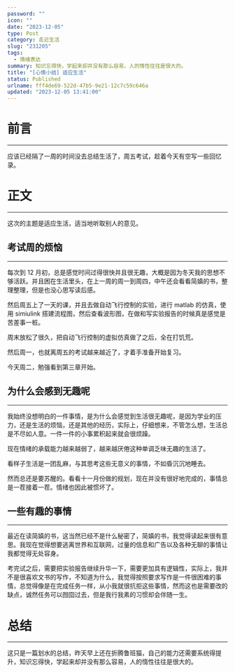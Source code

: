 ```yaml
---
password: ""
icon: ""
date: "2023-12-05"
type: Post
category: 走近生活
slug: "231205"
tags:
  - 情绪表达
summary: 知识忘得快，学起来却并没有那么容易，人的惰性往往是很大的。
title: "[心情小结] 适应生活"
status: Published
urlname: fff4de69-522d-47b5-9e21-12c7c59c646a
updated: "2023-12-05 13:41:00"
---
```


# 前言

---

应该已经隔了一周的时间没去总结生活了，周五考试，趁着今天有空写一些回忆录。

# 正文

---

这次的主题是适应生活，适当地听取别人的意见。

## 考试周的烦恼

---

每次到 12 月初，总是感觉时间过得很快并且很无趣，大概是因为冬天我的思想不够活跃。并且困在生活里头，在上一周的周一到周四，中午还会看看简嫃的书，整理整理，但是也没心思写读后感。

然后周五上了一天的课，并且去做自动飞行控制的实验，进行 matlab 的仿真，使用 simiulink 搭建流程图，然后查看波形图，在做和写实验报告的时候真是感觉是苦差事一桩。

周末放松了很久，把自动飞行控制的虚拟仿真做了之后，全在打饥荒。

然后周一，也就离周五的考试越来越近了，才着手准备开始复习。

今天周二，勉强看到第三章开始。

## 为什么会感到无趣呢

---

我始终没想明白的一件事情，是为什么会感觉到生活很无趣呢，是因为学业的压力，还是生活的烦恼，还是其他的经历，实际上，仔细想来，不管怎么想，生活总是不尽如人意。一件一件的小事累积起来就会很烦躁。

现在情绪的承载能力越来越弱了，越来越厌倦这种单调乏味无趣的生活了。

看样子生活是一团乱麻，与其思考这些无意义的事情，不如昏沉沉地睡去。

然而总还是要苏醒的。看看十一月份做的规划，现在并没有很好地完成的，事情总是一茬接着一茬。情绪也因此被惯坏了。

## 一些有趣的事情

---

最近在读简嫃的书，这当然已经不是什么秘密了，简嫃的书，我觉得读起来很有意思。我现在觉得想要逃离世界和互联网，过量的信息和广告以及各种无聊的事情让我都觉得无处容身。

考完试之后，需要把实验报告继续升华一下，需要更加具有逻辑性，实际上，我并不是很喜欢文书的写作，不知道为什么，我觉得按照要求写作是一件很困难的事情，总觉得像是在完成任务一样，从小我就很抗拒这些事情，然而这也是需要改的缺点，诚然任务可以囫囵过去，但是我行我素的习惯却会伴随一生。

# 总结

---

这只是一篇划水的总结，昨天早上还在折腾鲁班猫，自己的能力还需要系统得提升，知识忘得快，学起来却并没有那么容易，人的惰性往往是很大的。

